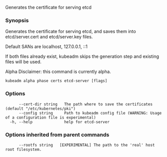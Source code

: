 
Generates the certificate for serving etcd

### Synopsis

Generates the certificate for serving etcd, and saves them into etcd/server.cert and etcd/server.key files.

Default SANs are localhost, 127.0.0.1, ::1 

If both files already exist, kubeadm skips the generation step and existing files will be used. 

Alpha Disclaimer: this command is currently alpha.

```
kubeadm alpha phase certs etcd-server [flags]
```

### Options

```
      --cert-dir string   The path where to save the certificates (default "/etc/kubernetes/pki")
      --config string     Path to kubeadm config file (WARNING: Usage of a configuration file is experimental)
  -h, --help              help for etcd-server
```

### Options inherited from parent commands

```
      --rootfs string   [EXPERIMENTAL] The path to the 'real' host root filesystem.
```

